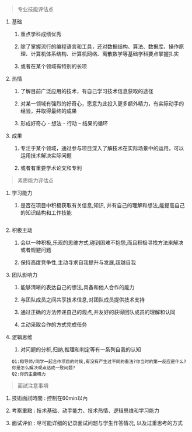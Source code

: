 > 专业技能评估点

1. 基础

   1. 重点学科成绩优秀

   2. 除了掌握流行的编程语言和工具，还对数据结构、算法、数据库、操作原理、计算机体系结构、计算机网络、离散数学等基础学科要点掌握扎实

   3. 或者在某个领域有特别的长项

2. 热情

   1. 了解目前广泛应用的技术，有自己学习技术信息获取的途径

   2. 对某一领域有强烈的好奇心，愿意为此投入更多额外精力，有实际动手的经验，并取得最终的成果

   3. 形成好奇心 - 想法 - 行动 – 结果的循环

3. 成果

   1. 专注于某个领域，通过参与项目深入了解技术在实际场景中的运用，可以运用技术解决实际问题

   2. 或者有重要学术论文和专利

> 素质能力评估点

1. 学习能力

   1. 是否在项目中积极获取有关信息,知识, 并有自己的理解和想法,能提高自己的知识结构和工作技能

   ```

   ```

2. 积极主动

   1. 会以一种积极,乐观的思维方式,碰到困难不抱怨,而且积极寻找方法来解决或者规避问题

   2. 保持高度竞争性,主动寻求自我提升与发展,超越自我

3. 团队影响力

   1. 能够清晰的表达自己的想法,具备和他人合作的能力

   2. 与团队成员之间共享技术信息,对团队成员提供技术支持

   3. 通过正确的方法传递自己的观点,并友好的获得团队成员的理解和认同

   4. 主动采取合作的方式完成任务

4. 逻辑思维

   1. 对问题的分析,归纳,推理和判定等有一系列自我的认知

   ```
   Q1:和导师/同学一起合作项目的时候,有没有产生过不同的看法?你当时的第一反应是什么?你是怎么解决观点达成一致问题?
   Q2:你的主要精力

   ```

> 面試注意事項

1. 技術面試時間 : 控制在60min以內

2. 考察重點 : 技术基础、动手能力、技术热情、逻辑思维和学习能力

3. 面试评价 : 尽可能详细的记录面试问题与学生作答情况, 以及过重思考的方式



